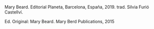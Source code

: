 Mary Beard. Editorial Planeta, Barcelona, España, 2019. trad. Silvia Furió Castellví.

Ed. Original: Mary Beard. Mary Berd Publications, 2015